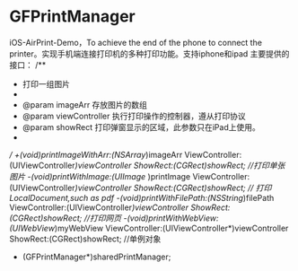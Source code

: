 # GFPrintManager
iOS-AirPrint-Demo，To achieve the end of the phone to connect the printer。实现手机端连接打印机的多种打印功能。支持iphone和ipad
主要提供的接口：
/**
 *  打印一组图片
 *
 *  @param imageArr         存放图片的数组
 *  @param viewController   执行打印操作的控制器，遵从打印协议
 *  @param showRect         打印弹窗显示的区域，此参数只在iPad上使用。
 *
 */
+(void)printImageWithArr:(NSArray*)imageArr ViewController:(UIViewController<UIPrintInteractionControllerDelegate>*)viewController ShowRect:(CGRect)showRect;
//打印单张图片
-(void)printWithImage:(UIImage* )printImage ViewController:(UIViewController<UIPrintInteractionControllerDelegate>*)viewController ShowRect:(CGRect)showRect;
// 打印LocalDocument,such as pdf
-(void)printWithFilePath:(NSString*)filePath ViewController:(UIViewController<UIPrintInteractionControllerDelegate>*)viewController ShowRect:(CGRect)showRect;
//打印网页
-(void)printWithWebView:(UIWebView*)myWebView ViewController:(UIViewController<UIPrintInteractionControllerDelegate>*)viewController ShowRect:(CGRect)showRect;
//单例对象
+ (GFPrintManager*)sharedPrintManager;
